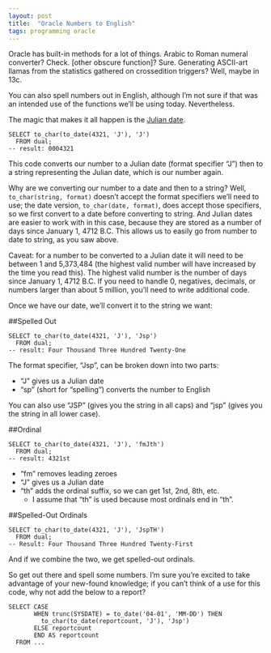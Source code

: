 ```yaml
---
layout: post
title:  "Oracle Numbers to English"
tags: programming oracle
---
```


Oracle has built-in methods for a lot of things. Arabic to Roman numeral converter? Check. [other obscure function]? Sure. Generating ASCII-art llamas from the statistics gathered on crossedition triggers? Well, maybe in 13c.

You can also spell numbers out in English, although I’m not sure if that was an intended use of the functions we’ll be using today. Nevertheless.

The magic that makes it all happen is the [Julian date](http://en.wikipedia.org/wiki/Julian_calendar).

    SELECT to_char(to_date(4321, 'J'), 'J') 
      FROM dual; 
    -- result: 0004321

This code converts our number to a Julian date (format specifier “J”) then to a string representing the Julian date, which is our number again.

Why are we converting our number to a date and then to a string? Well, `to_char(string, format)` doesn’t accept the format specifiers we’ll need to use; the date version, `to_char(date, format)`, does accept those specifiers, so we first convert to a date before converting to string. And Julian dates are easier to work with in this case, because they are stored as a number of days since January 1, 4712 B.C. This allows us to easily go from number to date to string, as you saw above.

Caveat: for a number to be converted to a Julian date it will need to be between 1 and 5,373,484 (the highest valid number will have increased by the time you read this). The highest valid number is the number of days since January 1, 4712 B.C. If you need to handle 0, negatives, decimals, or numbers larger than about 5 million, you’ll need to write additional code.

Once we have our date, we’ll convert it to the string we want:

##Spelled Out

    SELECT to_char(to_date(4321, 'J'), 'Jsp') 
      FROM dual;
    -- result: Four Thousand Three Hundred Twenty-One

The format specifier, “Jsp”, can be broken down into two parts:

 - “J” gives us a Julian date
 - “sp” (short for “spelling”) converts the number to English
 
You can also use “JSP” (gives you the string in all caps) and “jsp” (gives you the string in all lower case).

##Ordinal

    SELECT to_char(to_date(4321, 'J'), 'fmJth') 
      FROM dual; 
    -- result: 4321st

 - “fm” removes leading zeroes
 - “J” gives us a Julian date
 - “th” adds the ordinal suffix, so we can get 1st, 2nd, 8th, etc.
   - I assume that “th” is used because most ordinals end in “th”.

##Spelled-Out Ordinals

    SELECT to_char(to_date(4321, 'J'), 'JspTH') 
      FROM dual; 
    -- Result: Four Thousand Three Hundred Twenty-First

And if we combine the two, we get spelled-out ordinals.

So get out there and spell some numbers. I’m sure you’re excited to take advantage of your new-found knowledge; if you can’t think of a use for this code, why not add the below to a report?

    SELECT CASE 
           WHEN trunc(SYSDATE) = to_date('04-01', 'MM-DD') THEN 
             to_char(to_date(reportcount, 'J'), 'Jsp') 
           ELSE reportcount 
           END AS reportcount 
      FROM ... 